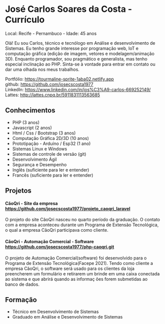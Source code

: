 # José Carlos Soares da Costa - Currículo

Local: Recife - Pernambuco - Idade: 45 anos

Olá! 
Eu sou Carlos, técnico e tecnólogo em Análise e desenvolvimento de Sistemas. Eu tenho grande interesse por programação web, IoT e computação gráfica (edição de imagem, vetores e modelagem/animação 3D). Enquanto programador, sou pragmático e generalista, mas tenho especial inclinação ao PHP. Sinta-se à vontade para entrar em contato ou dar uma olhada nos meus trabalhos.

Portfólio: https://tourmaline-sprite-1aba02.netlify.app  
github: https://github.com/josecscosta1977  
LinkedIn: https://www.linkedin.com/in/jos%C3%A9-carlos-669252149/  
Lattes: http://lattes.cnpq.br/5911831113563685  

## Conhecimentos

- PHP (3 anos)
- Javascript (2 anos)
- Html / Css / Bootstrap (3 anos)
- Computação Gráfica 2D/3D (10 anos)
- Prototipação - Arduíno / Esp32 (1 ano)
- Sistemas Linux e Windows
- Sistemas de controle de versão (git)
- Desenvolvimento Ágil
- Segurança e Desempenho
- Inglês (suficiente para ler e entender)
- Francês (suficiente para ler e entender)

## Projetos  

#### CãoQri - Site da empresa https://github.com/josecscosta1977/projeto_caoqri_laravel

O projeto do site CãoQri nasceu no quarto período da graduação. O contato com a empresa aconteceu durante um Programa de Extensão Tecnológica, o qual a empresa CãoQri participava como cliente.  

#### CãoQri - Automação Comercial - Software https://github.com/josecscosta1977/php-caoqri.git

O projeto de Automação Comercial(software) foi desenvolvido para o Programa de Extensão Tecnológica(Facepe 2021). Tendo como cliente a empresa CãoQri, o software será usado para os clientes da loja preencherem um formulário e retirarem um brinde em uma caixa conectada ao sistema e que abrirá quando as informaç
ões forem submetidas ao banco de dados. 

## Formação

- Técnico em Desenvolvimento de Sistemas
- Graduado em Análise e Desenvolvimento de Sistemas
